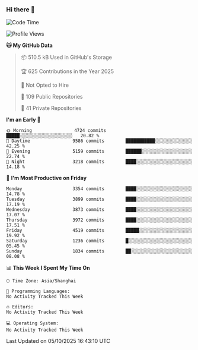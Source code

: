 ### Hi there 👋

<!--
**qbosen/qbosen** is a ✨ _special_ ✨ repository because its `README.md` (this file) appears on your GitHub profile.

Here are some ideas to get you started:

- 🔭 I’m currently working on ...
- 🌱 I’m currently learning ...
- 👯 I’m looking to collaborate on ...
- 🤔 I’m looking for help with ...
- 💬 Ask me about ...
- 📫 How to reach me: ...
- 😄 Pronouns: ...
- ⚡ Fun fact: ...
-->

<!--START_SECTION:waka-->
![Code Time](http://img.shields.io/badge/Code%20Time-2%2C111%20hrs%2036%20mins-blue)

![Profile Views](http://img.shields.io/badge/Profile%20Views-0-blue)

**🐱 My GitHub Data** 

> 📦 510.5 kB Used in GitHub's Storage 
 > 
> 🏆 625 Contributions in the Year 2025
 > 
> 🚫 Not Opted to Hire
 > 
> 📜 109 Public Repositories 
 > 
> 🔑 41 Private Repositories 
 > 
**I'm an Early 🐤** 

```text
🌞 Morning                4724 commits        █████░░░░░░░░░░░░░░░░░░░░   20.82 % 
🌆 Daytime                9586 commits        ███████████░░░░░░░░░░░░░░   42.25 % 
🌃 Evening                5159 commits        ██████░░░░░░░░░░░░░░░░░░░   22.74 % 
🌙 Night                  3218 commits        ████░░░░░░░░░░░░░░░░░░░░░   14.18 % 
```
📅 **I'm Most Productive on Friday** 

```text
Monday                   3354 commits        ████░░░░░░░░░░░░░░░░░░░░░   14.78 % 
Tuesday                  3899 commits        ████░░░░░░░░░░░░░░░░░░░░░   17.19 % 
Wednesday                3873 commits        ████░░░░░░░░░░░░░░░░░░░░░   17.07 % 
Thursday                 3972 commits        ████░░░░░░░░░░░░░░░░░░░░░   17.51 % 
Friday                   4519 commits        █████░░░░░░░░░░░░░░░░░░░░   19.92 % 
Saturday                 1236 commits        █░░░░░░░░░░░░░░░░░░░░░░░░   05.45 % 
Sunday                   1834 commits        ██░░░░░░░░░░░░░░░░░░░░░░░   08.08 % 
```


📊 **This Week I Spent My Time On** 

```text
🕑︎ Time Zone: Asia/Shanghai

💬 Programming Languages: 
No Activity Tracked This Week

🔥 Editors: 
No Activity Tracked This Week

💻 Operating System: 
No Activity Tracked This Week
```


 Last Updated on 05/10/2025 16:43:10 UTC
<!--END_SECTION:waka-->
